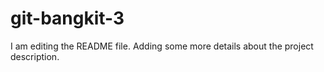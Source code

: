 # git-bangkit-3
I am editing the README file. Adding some more details about the project description.

